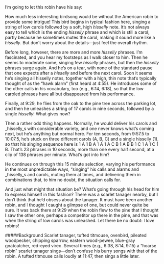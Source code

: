 I’m going to let this robin have his say:

How much less interesting birdsong would be without the American robin to provide some intrigue! This bird begins in typical fashion here, singing a string of low carols followed by a soft, high _hisselly_ note. It’s not always easy to tell which is the ending _hisselly_ phrase and which is still a carol, partly because he sometimes mutes the carol, making it sound more like a _hisselly_. But don’t worry about the details—just feel the overall rhythm.

Before long, however, there are more and more _hisselly_ phrases. I’m fascinated, and you hear my footsteps as I walk closer to him. Then he seems to moderate some, singing few _hisselly_ phrases, but then the _hisselly_ phrases surge again. And he’s on a tear, with none of the standard pause that one expects after a _hisselly_ and before the next carol. Soon it seems he’s singing all hisselly notes, together with a high, thin note that’s typically thought of as the “hawk alarm” (first heard at 4:55). He introduces some of the other calls in his vocabulary, too (e.g., 6:14, 6:18), so that the low caroled phrases have all but disappeared from his performance.

Finally, at 9:29, he flies from the oak to the pine tree across the parking lot, and then he unleashes a string of 17 carols in nine seconds, followed by a single _hisselly_! What gives now?
 
Then a rather odd thing happens. Normally, he would deliver his carols and _hisselly_s with considerable variety, and one never knows what’s coming next, but he’s anything but normal here. For ten seconds, from 9:57.5 to 10:07.5, he’s stuck on three different carols (A, B, C) and a single hisselly (1), so that his singing sequence here is 1 A 1 B A 1 A 1 A C B 1 A B B 1 C 1 A 1 C 1 B. That’s 23 phrases in 10 seconds, more than one every half second, at a clip of 138 phrases per minute. What’s got into him?

He continues on through this 15 minute selection, varying his performance in the most unpredictable ways, “singing” his calls and alarms and _hisselly_s and carols, muting them at times, and delivering them in combinations that, to him no doubt, the situation calls for. 

And just what might that situation be? What’s going through his head for him to express himself in this fashion? There was a scarlet tanager nearby, but I don’t think that he’d obsess about the tanager. It must have been another robin, and I thought I caught a glimpse of one, but could never quite be sure. It was back there at 9:29 when the robin flew to the pine that I thought I saw the other one, perhaps a competitor up there in the pine, and that was when the string of low carols was unleashed.
Let there be no doubt: I love robins!

#####Background
Scarlet tanager, tufted titmouse, ovenbird, pileated woodpecker, chipping sparrow, eastern wood-pewee, blue-gray gnatcatcher, red-eyed vireo. Several times (e.g., 6:38, 8:14, 9:15) a “hoarse robin” scarlet tanager sings—don’t confuse his burry songs with that of the robin. A tufted titmouse calls loudly at 11:47, then sings a little later.   
